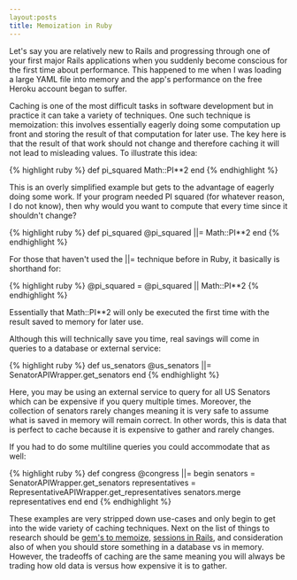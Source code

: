 ```yaml
---
layout:posts
title: Memoization in Ruby
---
```

Let's say you are relatively new to Rails and progressing through one of your first major Rails applications when you suddenly become conscious for the first time about performance. This happened to me when I was loading a large YAML file into memory and the app's performance on the free Heroku account began to suffer.

Caching is one of the most difficult tasks in software development but in practice it can take a variety of techniques. One such technique is memoization: this involves essentially eagerly doing some computation up front and storing the result of that computation for later use. The key here is that the result of that work should not change and therefore caching it will not lead to misleading values. To illustrate this idea:

{% highlight ruby %}
def pi_squared
  Math::PI**2
end
{% endhighlight %}

This is an overly simplified example but gets to the advantage of eagerly doing some work. If your program needed PI squared (for whatever reason, I do not know), then why would you want to compute that every time since it shouldn't change?

{% highlight ruby %}
def pi_squared
  @pi_squared ||= Math::PI**2
end
{% endhighlight %}

For those that haven't used the ||= technique before in Ruby, it basically is shorthand for:

{% highlight ruby %}
 @pi_squared = @pi_squared || Math::PI**2
{% endhighlight %}

Essentially that Math::PI**2 will only be executed the first time with the result saved to memory for later use.

Although this will technically save you time, real savings will come in queries to a database or external service:

{% highlight ruby %}
def us_senators
  @us_senators ||= SenatorAPIWrapper.get_senators
end
{% endhighlight %}

Here, you may be using an external service to query for all US Senators which can be expensive if you query multiple times. Moreover, the collection of senators rarely changes meaning it is very safe to assume what is saved in memory will remain correct. In other words, this is data that is perfect to cache because it is expensive to gather and rarely changes.

If you had to do some multiline queries you could accommodate that as well:

{% highlight ruby %}
def congress
  @congress ||= begin
    senators = SenatorAPIWrapper.get_senators
    representatives = RepresentativeAPIWrapper.get_representatives
    senators.merge representatives
  end
end
{% endhighlight %}

These examples are very stripped down use-cases and only begin to get into the wide variety of caching techniques. Next on the list of things to research should be [gem's to memoize](https://github.com/dkubb/memoizable), [sessions in Rails](http://guides.rubyonrails.org/security.html), and consideration also of when you should store something in a database vs in memory. However, the tradeoffs of caching are the same meaning you will always be trading how old data is versus how expensive it is to gather.

